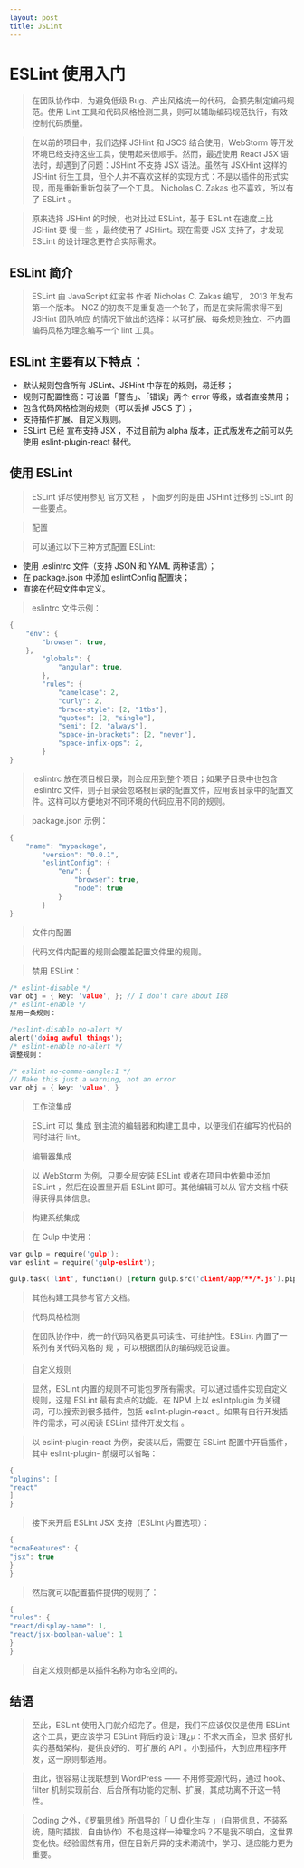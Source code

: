 ```yaml
---
layout: post
title: JSLint 
---
```


# ESLint 使用入门

>在团队协作中，为避免低级 Bug、产出风格统一的代码，会预先制定编码规范。使用 Lint 工具和代码风格检测工具，则可以辅助编码规范执行，有效控制代码质量。

>在以前的项目中，我们选择 JSHint 和 JSCS 结合使用，WebStorm 等开发环境已经支持这些工具，使用起来很顺手。然而，最近使用 React JSX 语法时，却遇到了问题：JSHint 不支持 JSX 语法。虽然有 JSXHint 这样的 JSHint 衍生工具，但个人并不喜欢这样的实现方式：不是以插件的形式实现，而是重新重新包装了一个工具。 Nicholas C. Zakas 也不喜欢，所以有了 ESLint 。

>原来选择 JSHint 的时候，也对比过 ESLint，基于 ESLint 在速度上比 JSHint 要 慢一些 ，最终使用了 JSHint。现在需要 JSX 支持了，才发现 ESLint 的设计理念更符合实际需求。

## ESLint 简介

>ESLint 由 JavaScript 红宝书 作者 Nicholas C. Zakas 编写， 2013 年发布第一个版本。 NCZ 的初衷不是重复造一个轮子，而是在实际需求得不到 JSHint 团队响应 的情况下做出的选择：以可扩展、每条规则独立、不内置编码风格为理念编写一个 lint 工具。

## ESLint 主要有以下特点：

- 默认规则包含所有 JSLint、JSHint 中存在的规则，易迁移；
- 规则可配置性高：可设置「警告」、「错误」两个 error 等级，或者直接禁用；
- 包含代码风格检测的规则（可以丢掉 JSCS 了）；
- 支持插件扩展、自定义规则。
- ESLint 已经 宣布支持 JSX ，不过目前为 alpha 版本，正式版发布之前可以先使用 eslint-plugin-react 替代。

## 使用 ESLint

>ESLint 详尽使用参见 官方文档 ，下面罗列的是由 JSHint 迁移到 ESLint 的一些要点。

>配置

>可以通过以下三种方式配置 ESLint:

- 使用 .eslintrc 文件（支持 JSON 和 YAML 两种语言）；
-  在 package.json 中添加 eslintConfig 配置块；
-  直接在代码文件中定义。
>eslintrc 文件示例：
```c
{
    "env": {
        "browser": true,
    },
        "globals": {
            "angular": true,
        },
        "rules": {
            "camelcase": 2,
            "curly": 2,
            "brace-style": [2, "1tbs"],
            "quotes": [2, "single"],
            "semi": [2, "always"],
            "space-in-brackets": [2, "never"],
            "space-infix-ops": 2,
        }
}
```

>.eslintrc 放在项目根目录，则会应用到整个项目；如果子目录中也包含 .eslintrc 文件，则子目录会忽略根目录的配置文件，应用该目录中的配置文件。这样可以方便地对不同环境的代码应用不同的规则。

>package.json 示例：
```c
{
    "name": "mypackage",
        "version": "0.0.1",
        "eslintConfig": {
            "env": {
                "browser": true,
                "node": true
            }
        }
}
```
>文件内配置

>代码文件内配置的规则会覆盖配置文件里的规则。

>禁用 ESLint：
```c
/* eslint-disable */
var obj = { key: 'value', }; // I don't care about IE8  
/* eslint-enable */
禁用一条规则：

/*eslint-disable no-alert */
alert('doing awful things');  
/* eslint-enable no-alert */
调整规则：

/* eslint no-comma-dangle:1 */
// Make this just a warning, not an error
var obj = { key: 'value', }  
```

>工作流集成

>ESLint 可以 集成 到主流的编辑器和构建工具中，以便我们在编写的代码的同时进行 lint。

>编辑器集成

>以 WebStorm 为例，只要全局安装 ESLint 或者在项目中依赖中添加 ESLint ，然后在设置里开启 ESLint 即可。其他编辑可以从 官方文档 中获得获得具体信息。

>构建系统集成

>在 Gulp 中使用：
```c
var gulp = require('gulp');  
var eslint = require('gulp-eslint');

gulp.task('lint', function() {return gulp.src('client/app/**/*.js').pipe(eslint()).pipe(eslint.format());});
```
>
>其他构建工具参考官方文档。

>代码风格检测

>在团队协作中，统一的代码风格更具可读性、可维护性。ESLint 内置了一系列有关代码风格的 规 ，可以根据团队的编码规范设置。

>自定义规则

>显然，ESLint 内置的规则不可能包罗所有需求。可以通过插件实现自定义规则，这是 ESLint 最有卖点的功能。在 NPM 上以 eslintplugin 为关键词，可以搜索到很多插件，包括 eslint-plugin-react 。如果有自行开发插件的需求，可以阅读 ESLint 插件开发文档 。

>以 eslint-plugin-react 为例，安装以后，需要在 ESLint 配置中开启插件，其中 eslint-plugin- 前缀可以省略：
```c
{
"plugins": [
"react"
]
}
```

>接下来开启 ESLint JSX 支持（ESLint 内置选项）：
```c
{
"ecmaFeatures": {
"jsx": true
}
}
```

>然后就可以配置插件提供的规则了：
```c
{
"rules": {
"react/display-name": 1,
"react/jsx-boolean-value": 1
}
}
```

>自定义规则都是以插件名称为命名空间的。

## 结语

>至此，ESLint 使用入门就介绍完了。但是，我们不应该仅仅是使用 ESLint 这个工具，更应该学习 ESLint 背后的设计理¿µ：不求大而全，但求 搭好扎实的基础架构，提供良好的、可扩展的 API 。小到插件，大到应用程序开发，这一原则都适用。

>由此，很容易让我联想到 WordPress —— 不用修变源代码，通过 hook、filter 机制实现前台、后台所有功能的定制、扩展，其成功离不开这一特性。

>Coding 之外，《罗辑思维》所倡导的「 U 盘化生存 」（自带信息，不装系统，随时插拔，自由协作）不也是这样一种理念吗？不是我不明白，这世界变化快。经验固然有用，但在日新月异的技术潮流中，学习、适应能力更为重要。


